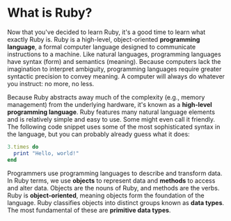 # What is Ruby?

Now that you've decided to learn Ruby, it's a good time to learn what
exactly  Ruby is. Ruby is a high-level, object-oriented **programming
language**, a formal computer language designed to communicate instructions to a
machine. Like natural languages, programming languages have syntax (form) and
semantics (meaning). Because computers lack the imagination to interpret
ambiguity, programming languages require greater syntactic precision to convey
meaning. A computer will always do whatever you instruct: no more, no less.

Because Ruby abstracts away much of the complexity (e.g., memory management)
from the underlying hardware, it's known as a **high-level programming language**. Ruby
features many natural language elements and is relatively simple and easy to
use. Some might even call it  friendly. The following code snippet uses some of
the most sophisticated syntax in the language, but you can probably already guess
what it does:

```ruby
3.times do
  print "Hello, world!"
end
```

Programmers use programming languages to describe and transform data. In Ruby
terms, we use **objects** to represent data and **methods** to access and alter
data. Objects are the nouns of Ruby, and methods are the verbs. Ruby is
**object-oriented**, meaning objects form the foundation of the language. Ruby
classifies objects into distinct groups known as **data types**. The most
fundamental of these are **primitive data types**.
